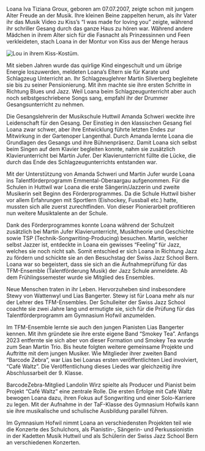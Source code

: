 Loana Iva Tiziana Groux, geboren am 07.07.2007, zeigte schon mit jungem
Alter Freude an der Musik. Ihre kleinen Beine zappelten herum, als ihr
Vater ihr das Musik Video zu Kiss’s “I was made for loving you” zeigte,
während ihr schriller Gesang durch das ganze Haus zu hören war. Während
andere Mädchen in ihrem Alter sich für die Fasnacht als Prinzessinnen und
Feen verkleideten, stach Loana in der Montur von Kiss aus der Menge heraus

![Lou in ihrem Kiss-Kostüm.](/assets/kiss.webp)

Mit sieben Jahren wurde das quirlige Kind eingeschult und um übrige
Energie loszuwerden, meldeten Loana’s Eltern sie für Karate und Schlagzeug
Unterricht an. Ihr Schlagzeuglehrer Martin Silverberg begleitete sie bis
zu seiner Pensionierung. Mit ihm machte sie ihre ersten Schritte in
Richtung Blues und Jazz. Weil Loana beim Schlagzeugunterricht aber auch
noch selbstgeschriebene Songs sang, empfahl ihr der Drummer
Gesangsunterricht zu nehmen.

Die Gesangslehrerin der Musikschule Huttwil Amanda Schweri weckte ihre
Leidenschaft für den Gesang. Der Einstieg in den klassischen Gesang fiel
Loana zwar schwer, aber ihre Entwicklung führte letzten Endes zur
Mitwirkung in der Gartenoper Langenthal. Durch Amanda lernte Loana die
Grundlagen des Gesangs und ihre Bühnenpräsenz. Damit Loana sich selbst
beim Singen auf dem Klavier begleiten konnte, nahm sie zusätzlich
Klavierunterricht bei Martin Jufer. Der Klavierunterricht füllte die
Lücke, die durch das Ende des Schlagzeugunterrichts entstanden war.

Mit der Unterstützung von Amanda Schweri und Martin Jufer wurde Loana ins
Talentförderprogramm Emmental-Oberaargau aufgenommen. Für die Schulen in
Huttwil war Loana die erste Sängerin/Jazzerin und zweite Musikerin seit
Beginn des Förderprogrammes. Da die Schule Huttwil bisher vor allem
Erfahrungen mit Sportlern (Eishockey, Fussball etc.) hatte, mussten sich
alle zuerst zurechtfinden. Von dieser Pionierarbeit profitieren nun
weitere Musiktalente an der Schule.

Dank des Förderprogrammes konnte Loana während der Schulzeit zusätzlich
bei Martin Jufer Klavierunterricht, Musiktheorie und Geschichte sowie TSP
(Technik-Songwriting-Producing) besuchen. Martin, welcher selbst Jazzer
ist, entdeckte in Loana ein gewisses “Feeling” für Jazz, welches sie noch
nicht sah. Somit entschied er sich Loana in Richtung Jazz zu fördern und
schickte sie an den Besuchstag der Swiss Jazz School Bern. Loana war so
begeistert, dass sie sich an die Aufnahmeprüfung für das TFM-Ensemble
(Talentförderung Musik) der Jazz Schule anmeldete. Ab dem
Frühlingssemester wurde sie Mitglied des Ensembles.

Neue Menschen traten in ihr Leben. Hervorzuheben sind insbesondere Stewy
von Wattenwyl und Lias Bangerter. Stewy ist für Loana mehr als nur der
Lehrer des TFM-Ensembles. Der Schulleiter der Swiss Jazz School coachte
sie zwei Jahre lang und ermutigte sie, sich für die Prüfung für das
Talentförderprogramm am Gymnasium Hofwil anzumelden.

Im TFM-Ensemble lernte sie auch den jungen Pianisten Lias Bangerter
kennen. Mit ihm gründete sie ihre erste eigene Band “Smokey Tea”. Anfangs
2023 entfernte sie sich aber von dieser Formation und Smokey Tea wurde zum
Sean Martin Trio. Bis heute folgten weitere gemeinsame Projekte und
Auftritte mit dem jungen Musiker. Wie Mitglieder ihrer zweiten Band
“Barcode Zebra”, war Lias bei Loanas ersten veröffentlichten Lied
involviert, “Café Waltz”. Die Veröffentlichung dieses Liedes war
gleichzeitig ihre Abschlussarbeit der 9. Klasse.

BarcodeZebra-Mitglied Landolin Wirz spielte als Producer und Pianist beim
Projekt “Café Waltz” eine zentrale Rolle. Die ersten Erfolge mit Café
Waltz bewogen Loana dazu, ihren Fokus auf Songwriting und einer
Solo-Karriere zu legen. Mit der Aufnahme in der TaF-Klasse des Gymnasium
Hofwils kann sie ihre musikalische und schulische Ausbildung parallel
führen.

Im Gymnasium Hofwil nimmt Loana an verschiedensten Projekten teil wie die Konzerte des Schulchors, als Pianistin-, Sängerin- und Perkussionistin in der Kadetten Musik Huttwil und als Schülerin der Swiss Jazz School Bern an verschiedenen Konzerten.